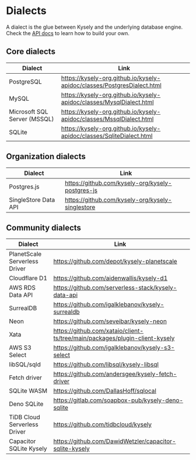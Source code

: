 # Dialects

A dialect is the glue between Kysely and the underlying database engine. Check the [API docs](https://kysely-org.github.io/kysely-apidoc/interfaces/Dialect.html) to learn how to build your own.

## Core dialects

| Dialect | Link |
| --- | --- |
| PostgreSQL | https://kysely-org.github.io/kysely-apidoc/classes/PostgresDialect.html |
| MySQL | https://kysely-org.github.io/kysely-apidoc/classes/MysqlDialect.html |
| Microsoft SQL Server (MSSQL) | https://kysely-org.github.io/kysely-apidoc/classes/MssqlDialect.html |
| SQLite | https://kysely-org.github.io/kysely-apidoc/classes/SqliteDialect.html |

## Organization dialects

| Dialect | Link |
| --- | --- |
| Postgres.js | https://github.com/kysely-org/kysely-postgres-js |
| SingleStore Data API | https://github.com/kysely-org/kysely-singlestore |

## Community dialects

| Dialect                       | Link                                                                        |
|-------------------------------|-----------------------------------------------------------------------------|
| PlanetScale Serverless Driver | https://github.com/depot/kysely-planetscale                                 |
| Cloudflare D1                 | https://github.com/aidenwallis/kysely-d1                                    |
| AWS RDS Data API              | https://github.com/serverless-stack/kysely-data-api                         |
| SurrealDB                     | https://github.com/igalklebanov/kysely-surrealdb                            |
| Neon                          | https://github.com/seveibar/kysely-neon                                     |
| Xata                          | https://github.com/xataio/client-ts/tree/main/packages/plugin-client-kysely |
| AWS S3 Select                 | https://github.com/igalklebanov/kysely-s3-select                            |
| libSQL/sqld                   | https://github.com/libsql/kysely-libsql                                     |
| Fetch driver                  | https://github.com/andersgee/kysely-fetch-driver                            |
| SQLite WASM                   | https://github.com/DallasHoff/sqlocal                                       |
| Deno SQLite                   | https://gitlab.com/soapbox-pub/kysely-deno-sqlite                           |
| TiDB Cloud Serverless Driver  | https://github.com/tidbcloud/kysely                                         |
| Capacitor SQLite Kysely       | https://github.com/DawidWetzler/capacitor-sqlite-kysely                     |